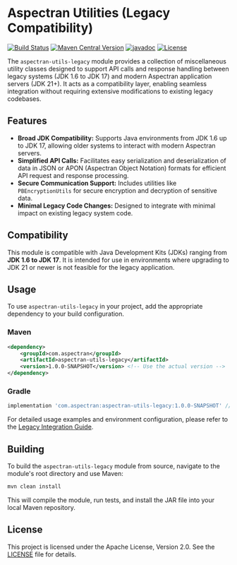 # Aspectran Utilities (Legacy Compatibility)

[![Build Status](https://github.com/aspectran/aspectran-utils-legacy/workflows/Java%20CI/badge.svg)](https://github.com/aspectran/aspectran-utils-legacy/actions?query=workflow%3A%22Java+CI%22)
[![Maven Central Version](https://img.shields.io/maven-central/v/com.aspectran/aspectran-utils-legacy)](https://central.sonatype.com/artifact/com.aspectran/aspectran-utils-legacy)
[![javadoc](https://javadoc.io/badge2/com.aspectran/aspectran-utils-legacy/javadoc.svg)](https://javadoc.io/doc/com.aspectran/aspectran-utils-legacy)
[![License](https://img.shields.io/:license-apache-brightgreen.svg)](https://www.apache.org/licenses/LICENSE-2.0.html)

The `aspectran-utils-legacy` module provides a collection of miscellaneous utility classes designed to support API calls and response handling between legacy systems (JDK 1.6 to JDK 17) and modern Aspectran application servers (JDK 21+). It acts as a compatibility layer, enabling seamless integration without requiring extensive modifications to existing legacy codebases.

## Features

*   **Broad JDK Compatibility:** Supports Java environments from JDK 1.6 up to JDK 17, allowing older systems to interact with modern Aspectran servers.
*   **Simplified API Calls:** Facilitates easy serialization and deserialization of data in JSON or APON (Aspectran Object Notation) formats for efficient API request and response processing.
*   **Secure Communication Support:** Includes utilities like `PBEncryptionUtils` for secure encryption and decryption of sensitive data.
*   **Minimal Legacy Code Changes:** Designed to integrate with minimal impact on existing legacy system code.

## Compatibility

This module is compatible with Java Development Kits (JDKs) ranging from **JDK 1.6 to JDK 17**. It is intended for use in environments where upgrading to JDK 21 or newer is not feasible for the legacy application.

## Usage

To use `aspectran-utils-legacy` in your project, add the appropriate dependency to your build configuration.

### Maven

```xml
<dependency>
    <groupId>com.aspectran</groupId>
    <artifactId>aspectran-utils-legacy</artifactId>
    <version>1.0.0-SNAPSHOT</version> <!-- Use the actual version -->
</dependency>
```

### Gradle

```gradle
implementation 'com.aspectran:aspectran-utils-legacy:1.0.0-SNAPSHOT' // Use the actual version
```

For detailed usage examples and environment configuration, please refer to the [Legacy Integration Guide](docs/practical-guide-to-legacy-integration_en.md).

## Building

To build the `aspectran-utils-legacy` module from source, navigate to the module's root directory and use Maven:

```bash
mvn clean install
```

This will compile the module, run tests, and install the JAR file into your local Maven repository.

## License

This project is licensed under the Apache License, Version 2.0. See the [LICENSE](LICENSE) file for details.
